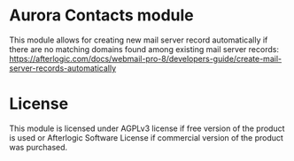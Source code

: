 # Aurora Contacts module
This module allows for creating new mail server record automatically if there are no matching domains found among existing mail server records:
https://afterlogic.com/docs/webmail-pro-8/developers-guide/create-mail-server-records-automatically

# License
This module is licensed under AGPLv3 license if free version of the product is used or Afterlogic Software License if commercial version of the product was purchased.
